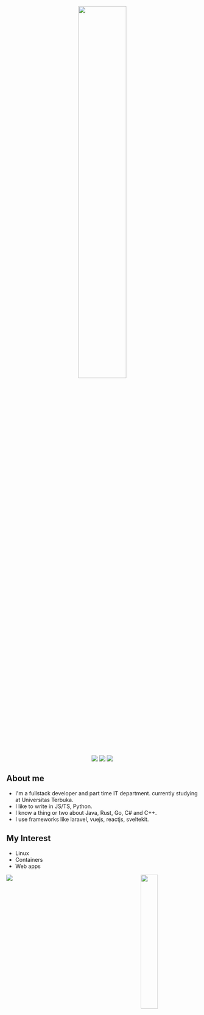 <p align="center">
    <img width="50%" src="https://github.com/AndreasYNY/AndreasYNY/assets/46004308/8f82be1a-5f01-4446-b3c7-fd829c3c8cb8">
</p>
<p align="center">
    <a href="https://mas.to/@xilla"><img src="https://img.shields.io/badge/@xilla@mas.to-6364FF?logo=mastodon&logoColor=fff&style=for-the-badge" /></a>
    <a href="mailto:andreasyny@gmx.sg"><img src="https://img.shields.io/badge/andreasyny-EA4335?logo=maildotru&logoColor=fff&style=for-the-badge" /></a>
    <a href="https://stackoverflow.com/users/10832570/andreasyny"><img src="https://img.shields.io/badge/andreasyny-F58025?logo=stackoverflow&logoColor=fff&style=for-the-badge" /></a>

</p>

<!-- [image](https://github.com/AndreasYNY/AndreasYNY/assets/46004308/8f82be1a-5f01-4446-b3c7-fd829c3c8cb8) -->

<h2>About me</h2>

- I'm a fullstack developer and part time IT department. currently studying at Universitas Terbuka.
- I like to write in JS/TS, Python.
- I know a thing or two about Java, Rust, Go, C# and C++.
- I use frameworks like laravel, vuejs, reactjs, sveltekit.

<h2>My Interest</h2>

- Linux
- Containers
- Web apps

<a href="https://github.com/kittinan/spotify-github-profile">
  <picture>
    <source media="(prefers-color-scheme: dark)" srcset="https://spotify-github-profile.vercel.app/api/view?uid=31hbcf4pyupuupx4s3pnf5rpyeqq&cover_image=true&theme=novatorem&show_offline=false&background_color=121212&interchange=true&bar_color=bf4040&bar_color_cover=true">
    <img src="https://spotify-github-profile.vercel.app/api/view?uid=31hbcf4pyupuupx4s3pnf5rpyeqq&cover_image=true&theme=novatorem&show_offline=false&background_color=121212&interchange=true&bar_color=bf4040&bar_color_cover=true">
  </picture>
</a>

<picture>
    <source media="(prefers-color-scheme: dark)" srcset="https://github-readme-stats.vercel.app/api/top-langs/?username=andreasyny&theme=dracula&layout=compact">
    <img align="right" width="30%" src="https://github-readme-stats.vercel.app/api/top-langs/?username=andreasyny&theme=dracula&layout=compact">
</picture>
